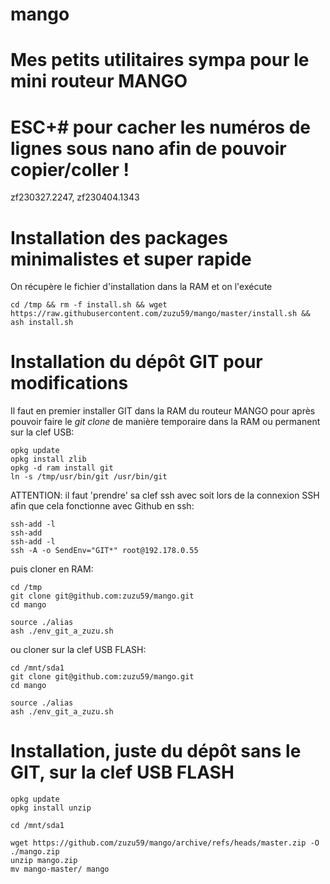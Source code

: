 # mango 
# Mes petits utilitaires sympa pour le mini routeur MANGO
# ESC+# pour cacher les numéros de lignes sous nano afin de pouvoir copier/coller !

zf230327.2247, zf230404.1343

# Installation des packages minimalistes et super rapide
On récupère le fichier d'installation dans la RAM et on l'exécute

```
cd /tmp && rm -f install.sh && wget https://raw.githubusercontent.com/zuzu59/mango/master/install.sh && ash install.sh
```

# Installation du dépôt GIT pour modifications
Il faut en premier installer GIT dans la RAM du routeur MANGO pour après pouvoir faire le *git clone* de manière temporaire dans la RAM ou permanent sur la clef USB:
```
opkg update
opkg install zlib
opkg -d ram install git
ln -s /tmp/usr/bin/git /usr/bin/git
```

ATTENTION: il faut 'prendre' sa clef ssh avec soit lors de la connexion SSH afin que cela fonctionne avec Github en ssh:
```
ssh-add -l
ssh-add
ssh-add -l
ssh -A -o SendEnv="GIT*" root@192.178.0.55
```

puis cloner en RAM:
```
cd /tmp
git clone git@github.com:zuzu59/mango.git
cd mango

source ./alias
ash ./env_git_a_zuzu.sh
```

ou cloner sur la clef USB FLASH:
```
cd /mnt/sda1
git clone git@github.com:zuzu59/mango.git
cd mango

source ./alias
ash ./env_git_a_zuzu.sh
```

# Installation, juste du dépôt sans le GIT, sur la clef USB FLASH
```
opkg update
opkg install unzip

cd /mnt/sda1

wget https://github.com/zuzu59/mango/archive/refs/heads/master.zip -O ./mango.zip
unzip mango.zip
mv mango-master/ mango
```



